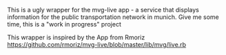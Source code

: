 This is a ugly wrapper for the mvg-live app - a service that displays information for the public transportation network in munich.
Give me some time, this is a "work in progress" project

This wrapper is inspired by the App from Rmoriz
https://github.com/rmoriz/mvg-live/blob/master/lib/mvg/live.rb